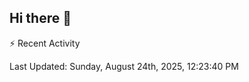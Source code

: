 ## Hi there 👋

⚡ Recent Activity
<!--RECENT_ACTIVITY:start-->
<!--RECENT_ACTIVITY:end-->
<!--RECENT_ACTIVITY:last_update-->
Last Updated: Sunday, August 24th, 2025, 12:23:40 PM
<!--RECENT_ACTIVITY:last_update_end-->
